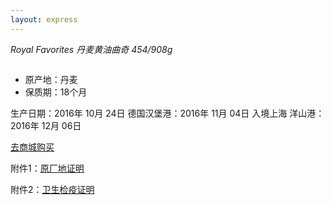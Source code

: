 ```yaml
---
layout: express
---
```



*Royal Favorites 丹麦黄油曲奇 454/908g*

<img class="rounded mx-auto d-block img-thumbnail" alt="" src="{{site.img_host}}/trans-2016-10-cookie.png?imageView2/0/format/jpg/q/75|imageslim"/>

* 原产地：丹麦
* 保质期：18个月

<span class="alert-warning btn btn-lg btn-block">
生产日期：2016年 10月 24日
</span>

<span class="alert-warning btn btn-lg btn-block">
德国汉堡港：2016年 11月 04日
</span>

<span class="alert-warning btn btn-lg btn-block">
入境上海 洋山港：2016年 12月 06日
</span>


<a href="http://mp.weixin.qq.com/bizmall/malldetail?id=&pid=pBd4ms9X3eMs-pbk2qIuVUI3WCbs&biz=MzAwNTY2ODg2OQ==&scene=&action=show_detail&showwxpaytitle=1#wechat_redirect" class="btn btn-primary btn-lg btn-block">去商城购买</a>


附件1：<a href="{{site.img_host}}/cookie-cer-1.jpg">原厂地证明</a>

附件2：<a href="{{site.img_host}}/cookie-cer-2.jpg">卫生检疫证明</a>
